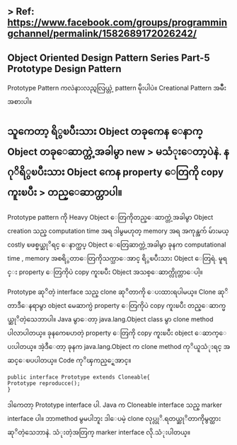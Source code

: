## > Ref: https://www.facebook.com/groups/programmingchannel/permalink/1582689172026242/

## Object Oriented Design Pattern Series Part-5 Prototype Design Pattern

Prototype Pattern ကလဲနားလည္ရလြယ္တဲ့ pattern မ်ိုးပါပဲ။ Creational Pattern အမ်ိဳးအစားပါ။ 

##  သူကေတာ့ ရိွၿပီးသား Object တခုကေန ေနာက္ Object တခုေဆာက္တဲ့အခါမွာ new > မသံုးေတာ့ပဲနဲ. နဂုိရိွၿပီးသား Object ကေန property ေတြကို copy ကူးၿပီး > တည္ေဆာက္တာပါ။


Prototype pattern ကို Heavy Object ေတြကိုတည္ေဆာက္တဲ့အခါမွာ Object creation သည္ computation time အရ ဒါမွမဟုတ္ memory အရ အကုန္အက် မ်ားမယ္ costly ၿဖစ္မယ္ဆုိရင္ ေနာက္ထပ္ Object ေတြေဆာက္တဲ့အခါမွာ ခုနက computational time , memory အစရိွတာေတြကိုသက္သာေအာင္ ရိွၿပီးသား Object ေတြရဲ. မူရင္း property ေတြကိုပဲ copy ကူးၿပီး Object အသစ္ေဆာက္လိုက္တာေပါ့။

Prototype ဆုိတဲ့ interface သည္ clone ဆုိတာကို ေပးထားရပါမယ္။ Clone ဆုိတာဒီေနရာမွာ object မေဆာက္ပဲ property ေတြကိုပဲ copy ကူးၿပီး တည္ေဆာက္မယ္ဆုိတဲ့သေဘာပါ။ Java မွာေတာ့ java.lang.Object class မွာ clone method ပါလာပါတယ္။ ခုနကေၿပာတဲ့ property ေတြကို copy ကူးၿပီး object ေဆာက္ေပးပါတယ္။ အဲ့ဒီေတာ့ ခုနက java.lang.Object က clone method ကုိယူသံုးရင္ အဆင္ေၿပပါတယ္။ Code ကုိၾကည့္ရေအာင္။  

    public interface Prototype extends Cloneable{  
    Prototype reproducce();  
    }  

ဒါကေတာ့ Prototype interface ပါ. Java က Cloneable interface သည္ marker interface ပါ။ ဘာmethod မွမပါဘူး ဒါေပမဲ့ clone လုပ္လုိ.ရတယ္ဆုိတာကိုမွတ္ထား ဆုိတဲ့သေဘာနဲ. သံုးတဲ့အတြက္ marker interface လို.သံုးပါတယ္။
<!--stackedit_data:
eyJoaXN0b3J5IjpbMTcxNDU2OTcyMSwxNDg3NTc5NjA1LDM4ND
I3NzM4OF19
-->